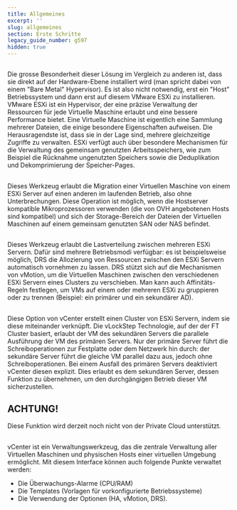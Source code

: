 ```yaml
---
title: Allgemeines
excerpt: ''
slug: allgemeines
section: Erste Schritte
legacy_guide_number: g597
hidden: true
---
```



## 
Die grosse Besonderheit dieser Lösung im Vergleich zu anderen ist, dass sie direkt auf der Hardware-Ebene installiert wird (man spricht dabei von einem "Bare Metal" Hypervisor).
Es ist also nicht notwendig, erst ein "Host" Betriebssystem und dann erst auf diesem VMware ESXi zu installieren.
VMware ESXi ist ein Hypervisor, der eine präzise Verwaltung der Ressourcen für jede Virtuelle Maschine erlaubt und eine bessere Performance bietet.
Eine Virtuelle Maschine ist eigentlich eine Sammlung mehrerer Dateien, die einige besondere Eigenschaften aufweisen. Die Herausragendste ist, dass sie in der Lage sind, mehrere gleichzeitige Zugriffe zu verwalten.
ESXi verfügt auch über besondere Mechanismen für die Verwaltung des gemeinsam genutzten Arbeitsspeichers, wie zum Beispiel die Rücknahme ungenutzten Speichers sowie die Deduplikation und Dekomprimierung der Speicher-Pages.


## 
Dieses Werkzeug erlaubt die Migration einer Virtuellen Maschine von einem ESXi Server auf einen anderen im laufenden Betrieb, also ohne Unterbrechungen. Diese Operation ist möglich, wenn die Hostserver kompatible Mikroprozessoren verwenden (die von OVH angebotenen Hosts sind kompatibel) und sich der Storage-Bereich der Dateien der Virtuellen Maschinen auf einem gemeinsam genutzten SAN oder NAS befindet.


## 
Dieses Werkzeug erlaubt die Lastverteilung zwischen mehreren ESXi Servern.
Dafür sind mehrere Betriebsmodi verfügbar: es ist beispielsweise möglich, DRS die Allozierung von Ressourcen zwischen den ESXi Servern automatisch vornehmen zu lassen.
DRS stützt sich auf die Mechanismen von vMotion, um die Virtuellen Maschinen zwischen den verschiedenen ESXi Servern eines Clusters zu verschieben. Man kann auch Affinitäts-Regeln festlegen, um VMs auf einem oder mehreren ESXi zu gruppieren oder zu trennen (Beispiel: ein primärer und ein sekundärer AD).


## 
Diese Option von vCenter erstellt einen Cluster von ESXi Servern, indem sie diese miteinander verknüpft.
Die vLockStep Technologie, auf der der FT Cluster basiert, erlaubt der VM des sekundären Servers die parallele Ausführung der VM des primären Servers. Nur der primäre Server führt die Schreiboperationen zur Festplatte oder dem Netzwerk hin durch: der sekundäre Server führt die gleiche VM parallel dazu aus, jedoch ohne Schreiboperationen.
Bei einem Ausfall des primären Servers deaktiviert vCenter diesen explizit. Dies erlaubt es dem sekundären Server, dessen Funktion zu übernehmen, um den durchgängigen Betrieb dieser VM sicherzustellen.

## ACHTUNG!
Diese Funktion wird derzeit noch nicht von der Private Cloud unterstützt.


## 
vCenter ist ein Verwaltungswerkzeug, das die zentrale Verwaltung aller Virtuellen Maschinen und physischen Hosts einer virtuellen Umgebung ermöglicht.
Mit diesem Interface können auch folgende Punkte verwaltet werden:

- Die Überwachungs-Alarme (CPU/RAM)
- Die Templates (Vorlagen für vorkonfigurierte Betriebssysteme)
- Die Verwendung der Optionen (HA, vMotion, DRS).



